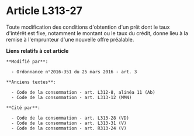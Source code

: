 # Article L313-27

Toute modification des conditions d'obtention d'un prêt  dont le taux d'intérêt est fixe, notamment le montant ou le taux du
crédit, donne lieu à la remise à l'emprunteur d'une nouvelle offre  préalable.

**Liens relatifs à cet article**

	**Modifié par**:

	  - Ordonnance n°2016-351 du 25 mars 2016 - art. 3

	**Anciens textes**:

	  - Code de la consommation - art. L312-8, alinéa 11 (Ab)
	  - Code de la consommation - art. L313-12 (MMN)

	**Cité par**:

	  - Code de la consommation - art. L313-28 (VD)
	  - Code de la consommation - art. L313-31 (V)
	  - Code de la consommation - art. R313-24 (V)
